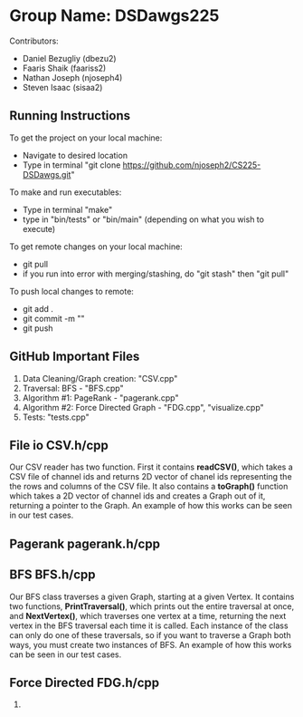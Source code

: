 # Group Name: DSDawgs225
Contributors:
- Daniel Bezugliy (dbezu2)
- Faaris Shaik (faariss2)
- Nathan Joseph (njoseph4)
- Steven Isaac (sisaa2)

## Running Instructions

To get the project on your local machine:
- Navigate to desired location
- Type in terminal "git clone https://github.com/njoseph2/CS225-DSDawgs.git"

To make and run executables:
- Type in terminal "make"
- type in "bin/tests" or "bin/main" (depending on what you wish to execute)

To get remote changes on your local machine:
- git pull
- if you run into error with merging/stashing, do "git stash" then "git pull"

To push local changes to remote:
- git add . 
- git commit -m "<message>"
- git push

## GitHub Important Files 
1. Data Cleaning/Graph creation: "CSV.cpp"
2. Traversal: BFS - "BFS.cpp"
3. Algorithm #1: PageRank - "pagerank.cpp"
4. Algorithm #2: Force Directed Graph - "FDG.cpp", "visualize.cpp"
5. Tests: "tests.cpp"
  
## File io CSV.h/cpp
  Our CSV reader has two function. First it contains **readCSV()**, which takes a CSV file of channel ids and returns 2D vector of chanel ids representing the the rows and columns of the CSV file. It also contains a **toGraph()** function which takes a 2D vector of channel ids and creates a Graph out of it, returning a pointer to the Graph. An example of how this works can be seen in our test cases.

## Pagerank pagerank.h/cpp

## BFS BFS.h/cpp
  Our BFS class traverses a given Graph, starting at a given Vertex. It contains two functions, **PrintTraversal()**, which prints out the entire traversal at once, and **NextVertex()**, which traverses one vertex at a time, returning the next vertex in the BFS traversal each time it is called. Each instance of the class can only do one of these traversals, so if you want to traverse a Graph both ways, you must create two instances of BFS. An example of how this works can be seen in our test cases.

## Force Directed FDG.h/cpp
1. 
